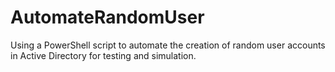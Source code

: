 # AutomateRandomUser
Using a PowerShell script to automate the creation of random user accounts in Active Directory for testing and simulation.
